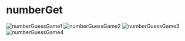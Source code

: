 # numberGet

![numberGuessGame1](https://github.com/user-attachments/assets/f5dcc653-b3e5-4c84-bdc8-da8c1eebf413)
![numberGuessGame2](https://github.com/user-attachments/assets/ed5348f1-6300-4bf8-882d-60c40d9505c3)
![numberGuessGame3](https://github.com/user-attachments/assets/59587ede-b114-4077-a1e5-b757a8ba973e)
![numberGuessGame4](https://github.com/user-attachments/assets/2f088320-eda2-422c-b6ef-8f3b6f12429a)
